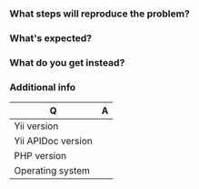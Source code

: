 <!--
Please use this issue tracker for bugs and feature requests only. In case you need support please use one of
Yii communities listed at https://github.com/yiisoft/yii2/wiki/communities
-->

### What steps will reproduce the problem?

### What's expected?

### What do you get instead?


### Additional info

| Q                  | A
|--------------------| ---
| Yii version        |
| Yii APIDoc version |
| PHP version        |
| Operating system   |
